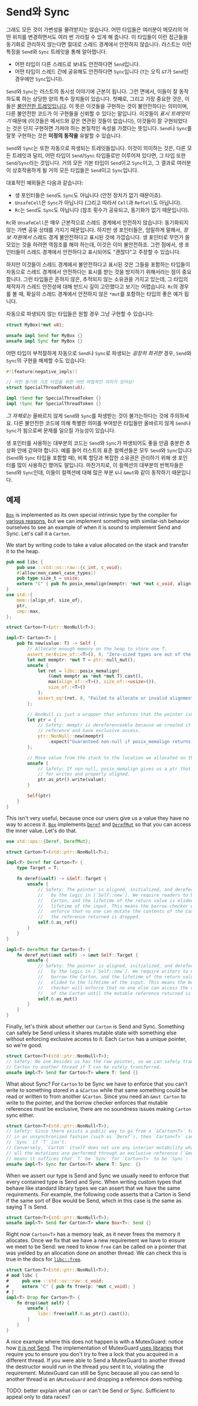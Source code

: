 # Send와 Sync

그래도 모든 것이 가변성을 물려받지는 않습니다. 어떤 타입들은 여러분이 메모리의 어떤 위치를 변경하면서도 여러 번 가리킬 수 있게 해 줍니다. 이 타입들이 이런 접근들을 동기화로 관리하지 않는다면 절대로 스레드 경계에서 안전하지 않습니다. 
러스트는 이런 특징을 `Send`와 `Sync` 트레잇을 통해 알아챕니다.

* 어떤 타입이 다른 스레드로 보내도 안전하다면 `Send`입니다.
* 어떤 타입이 스레드 간에 공유해도 안전하다면 `Sync`입니다 (`T`는 오직 `&T`가 `Send`인 경우에만 `Sync`입니다).

`Send`와 `Sync`는 러스트의 동시성 이야기에 근본이 됩니다. 그런 면에서, 이들이 잘 동작하도록 하는 상당한 양의 특수 장치들이 있습니다. 첫째로, 그리고 가장 중요한 것은, 이들은 [불안전한 트레잇입니다][unsafe_traits]. 
이 뜻은 이것들을 구현하는 것이 불안전하다는 의미이며, 다른 불안전한 코드가 이 구현들을 신뢰할 수 있다는 말입니다. 이것들이 *표시 트레잇이기* 때문에 (이것들은 메서드와 같은 연관된 것들이 없습니다), 
이것들이 잘 구현되었다는 것은 단지 구현하면 가져야 하는 본질적인 속성을 가졌다는 뜻입니다. `Send`나 `Sync`를 잘못 구현하는 것은 **미정의 동작을** 유발할 수 있습니다.

`Send`와 `Sync`는 또한 자동으로 파생되는 트레잇들입니다. 이것이 의미하는 것은, 다른 모든 트레잇과 달리, 어떤 타입이 `Send`/`Sync` 타입들로만 이루어져 있다면, 그 타입 또한 `Send`/`Sync`라는 것입니다. 
거의 모든 기본 타입이 `Send`이고 `Sync`이고, 그 결과로 여러분이 상호작용하게 될 거의 모든 타입들은 `Send`이고 `Sync`입니다. 

대표적인 예외들은 다음과 같습니다:

* 생 포인터들은 `Send`도 `Sync`도 아닙니다 (안전 장치가 없기 때문이죠).
* `UnsafeCell`은 `Sync`가 아닙니다 (그리고 따라서 `Cell`과 `RefCell`도 아닙니다).
* `Rc`는 `Send`도 `Sync`도 아닙니다 (참조 횟수가 공유되고, 동기화가 없기 때문입니다).

`Rc`와 `UnsafeCell`은 매우 근본적으로 스레드 경계에서 안전하지 않습니다: 동기화되지 않는 가변 공유 상태를 가지기 때문입니다. 하지만 생 포인터들은, 엄밀하게 말해서, *정보 차원에서* 스레드 경계 불안전하다고 표시된 것에 가깝습니다. 
생 포인터로 무언가 쓸모있는 것을 하려면 역참조를 해야 하는데, 이것은 이미 불안전하죠. 그런 점에서, 생 포인터들이 스레드 경계에서 안전하다고 표시되어도 "괜찮다"고 주장할 수 있습니다.

하지만 이것들이 스레드 경계에서 불안전하다고 표시된 것은 그들을 포함하는 타입들이 자동으로 스레드 경계에서 안전하다는 표시를 받는 것을 방지하기 위해서라는 점이 중요합니다. 
그런 타입들은 흔하지 않은, 추적되지 않는 소유권을 가지고 있는데, 그 타입의 제작자가 스레드 안전성에 대해 반드시 깊이 고민했다고 보기는 어렵습니다. 
`Rc`의 경우를 볼 때, 확실히 스레드 경계에서 안전하지 않은 `*mut`를 포함하는 타입의 좋은 예가 됩니다.

자동으로 파생되지 않는 타입들은 원할 경우 그냥 구현할 수 있습니다:

```rust
struct MyBox(*mut u8);

unsafe impl Send for MyBox {}
unsafe impl Sync for MyBox {}
```

어떤 타입이 부적절하게 자동으로 `Send`나 `Sync`로 파생되는 *굉장히 희귀한* 경우, `Send`와 `Sync`의 구현을 해제할 수도 있습니다:

```rust
#![feature(negative_impls)]

// 어떤 동기화 기초 타입을 위한 어떤 마법적인 의미가 있어요!
struct SpecialThreadToken(u8);

impl !Send for SpecialThreadToken {}
impl !Sync for SpecialThreadToken {}
```

*그 자체로는* 올바르지 않게 `Send`와 `Sync`를 파생받는 것이 불가는하다는 것에 주의하세요. 다른 불안전한 코드에 의해 특별한 의미를 부여받은 타입들만 올바르지 않게 `Send`나 `Sync`가 됨으로써 문제를 일으킬 가능성이 있습니다.

생 포인터를 사용하는 대부분의 코드는 `Send`와 `Sync`가 파생되어도 좋을 만큼 충분한 추상화 안에 갇혀야 합니다. 예를 들어 러스트의 표준 컬렉션들은 모두 `Send`와 `Sync`입니다 (`Send`와 `Sync` 타입을 포함할 때), 
비록 할당과 복잡한 소유권은 관리하기 위해 생 포인터를 많이 사용하긴 했어도 말입니다. 마찬가지로, 이 컬렉션의 대부분의 반복자들은 `Send`와 `Sync`인데, 이들이 컬렉션에 대해 많은 부분 `&`나 `&mut`와 같이 동작하기 때문입니다.

## 예제

[`Box`][box-doc] is implemented as its own special intrinsic type by the
compiler for [various reasons][box-is-special], but we can implement something
with similar-ish behavior ourselves to see an example of when it is sound to
implement Send and Sync. Let's call it a `Carton`.

We start by writing code to take a value allocated on the stack and transfer it
to the heap.

```rust
pub mod libc {
    pub use ::std::os::raw::{c_int, c_void};
    #[allow(non_camel_case_types)]
    pub type size_t = usize;
    extern "C" { pub fn posix_memalign(memptr: *mut *mut c_void, align: size_t, size: size_t) -> c_int; }
}
use std::{
    mem::{align_of, size_of},
    ptr,
    cmp::max,
};

struct Carton<T>(ptr::NonNull<T>);

impl<T> Carton<T> {
    pub fn new(value: T) -> Self {
        // Allocate enough memory on the heap to store one T.
        assert_ne!(size_of::<T>(), 0, "Zero-sized types are out of the scope of this example");
        let mut memptr: *mut T = ptr::null_mut();
        unsafe {
            let ret = libc::posix_memalign(
                (&mut memptr as *mut *mut T).cast(),
                max(align_of::<T>(), size_of::<usize>()),
                size_of::<T>()
            );
            assert_eq!(ret, 0, "Failed to allocate or invalid alignment");
        };

        // NonNull is just a wrapper that enforces that the pointer isn't null.
        let ptr = {
            // Safety: memptr is dereferenceable because we created it from a
            // reference and have exclusive access.
            ptr::NonNull::new(memptr)
                .expect("Guaranteed non-null if posix_memalign returns 0")
        };

        // Move value from the stack to the location we allocated on the heap.
        unsafe {
            // Safety: If non-null, posix_memalign gives us a ptr that is valid
            // for writes and properly aligned.
            ptr.as_ptr().write(value);
        }

        Self(ptr)
    }
}
```

This isn't very useful, because once our users give us a value they have no way
to access it. [`Box`][box-doc] implements [`Deref`][deref-doc] and
[`DerefMut`][deref-mut-doc] so that you can access the inner value. Let's do
that.

```rust
use std::ops::{Deref, DerefMut};

struct Carton<T>(std::ptr::NonNull<T>);

impl<T> Deref for Carton<T> {
    type Target = T;

    fn deref(&self) -> &Self::Target {
        unsafe {
            // Safety: The pointer is aligned, initialized, and dereferenceable
            //   by the logic in [`Self::new`]. We require readers to borrow the
            //   Carton, and the lifetime of the return value is elided to the
            //   lifetime of the input. This means the borrow checker will
            //   enforce that no one can mutate the contents of the Carton until
            //   the reference returned is dropped.
            self.0.as_ref()
        }
    }
}

impl<T> DerefMut for Carton<T> {
    fn deref_mut(&mut self) -> &mut Self::Target {
        unsafe {
            // Safety: The pointer is aligned, initialized, and dereferenceable
            //   by the logic in [`Self::new`]. We require writers to mutably
            //   borrow the Carton, and the lifetime of the return value is
            //   elided to the lifetime of the input. This means the borrow
            //   checker will enforce that no one else can access the contents
            //   of the Carton until the mutable reference returned is dropped.
            self.0.as_mut()
        }
    }
}
```

Finally, let's think about whether our `Carton` is Send and Sync. Something can
safely be Send unless it shares mutable state with something else without
enforcing exclusive access to it. Each `Carton` has a unique pointer, so
we're good.

```rust
struct Carton<T>(std::ptr::NonNull<T>);
// Safety: No one besides us has the raw pointer, so we can safely transfer the
// Carton to another thread if T can be safely transferred.
unsafe impl<T> Send for Carton<T> where T: Send {}
```

What about Sync? For `Carton` to be Sync we have to enforce that you can't
write to something stored in a `&Carton` while that same something could be read
or written to from another `&Carton`. Since you need an `&mut Carton` to
write to the pointer, and the borrow checker enforces that mutable
references must be exclusive, there are no soundness issues making `Carton`
sync either.

```rust
struct Carton<T>(std::ptr::NonNull<T>);
// Safety: Since there exists a public way to go from a `&Carton<T>` to a `&T`
// in an unsynchronized fashion (such as `Deref`), then `Carton<T>` can't be
// `Sync` if `T` isn't.
// Conversely, `Carton` itself does not use any interior mutability whatsoever:
// all the mutations are performed through an exclusive reference (`&mut`). This
// means it suffices that `T` be `Sync` for `Carton<T>` to be `Sync`:
unsafe impl<T> Sync for Carton<T> where T: Sync  {}
```

When we assert our type is Send and Sync we usually need to enforce that every
contained type is Send and Sync. When writing custom types that behave like
standard library types we can assert that we have the same requirements.
For example, the following code asserts that a Carton is Send if the same
sort of Box would be Send, which in this case is the same as saying T is Send.

```rust
struct Carton<T>(std::ptr::NonNull<T>);
unsafe impl<T> Send for Carton<T> where Box<T>: Send {}
```

Right now `Carton<T>` has a memory leak, as it never frees the memory it allocates.
Once we fix that we have a new requirement we have to ensure we meet to be Send:
we need to know `free` can be called on a pointer that was yielded by an
allocation done on another thread. We can check this is true in the docs for
[`libc::free`][libc-free-docs].

```rust
struct Carton<T>(std::ptr::NonNull<T>);
# mod libc {
#     pub use ::std::os::raw::c_void;
#     extern "C" { pub fn free(p: *mut c_void); }
# }
impl<T> Drop for Carton<T> {
    fn drop(&mut self) {
        unsafe {
            libc::free(self.0.as_ptr().cast());
        }
    }
}
```

A nice example where this does not happen is with a MutexGuard: notice how
[it is not Send][mutex-guard-not-send-docs-rs]. The implementation of MutexGuard
[uses libraries][mutex-guard-not-send-comment] that require you to ensure you
don't try to free a lock that you acquired in a different thread. If you were
able to Send a MutexGuard to another thread the destructor would run in the
thread you sent it to, violating the requirement. MutexGuard can still be Sync
because all you can send to another thread is an `&MutexGuard` and dropping a
reference does nothing.

TODO: better explain what can or can't be Send or Sync. Sufficient to appeal
only to data races?

[unsafe_traits]: safe-unsafe-meaning.html
[box-doc]: https://doc.rust-lang.org/std/boxed/struct.Box.html
[box-is-special]: https://manishearth.github.io/blog/2017/01/10/rust-tidbits-box-is-special/
[deref-doc]: https://doc.rust-lang.org/core/ops/trait.Deref.html
[deref-mut-doc]: https://doc.rust-lang.org/core/ops/trait.DerefMut.html
[mutex-guard-not-send-docs-rs]: https://doc.rust-lang.org/std/sync/struct.MutexGuard.html#impl-Send
[mutex-guard-not-send-comment]: https://github.com/rust-lang/rust/issues/23465#issuecomment-82730326
[libc-free-docs]: https://linux.die.net/man/3/free
